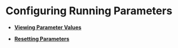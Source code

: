 # Configuring Running Parameters<a name="EN-US_TOPIC_0242370404"></a>

-   **[Viewing Parameter Values](viewing-parameter-values.md)**  

-   **[Resetting Parameters](resetting-parameters.md)**  


